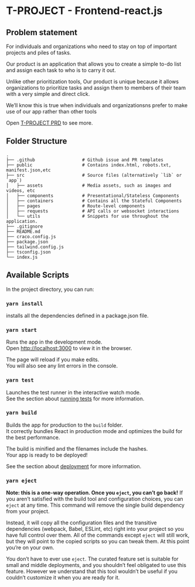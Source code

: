 # T-PROJECT - Frontend-react.js

## Problem statement

For individuals and organizations who need to stay on top of important projects and piles of tasks.

Our product is an application that allows you to create a simple to-do list and assign each task to who is to carry it out.

Unlike other prioritization tools, Our product is unique because it allows organizations to prioritize tasks and assign them to members of their team with a very simple and direct click. 

We’ll know this is true when individuals and organizationsns prefer to make use of our app rather than other tools

Open [T-PROJECT PRD](https://docs.google.com/document/d/1jOE3vxcxue-m6UlXKN-_vhd_-jpEyKlXLVf4n2aDVR4/edit) to see more.

## Folder Structure 
	.
	├── .github                  # Github issue and PR templates
	├── public                   # Contains index.html, robots.txt, manifest.json,etc    
	├── src                      # Source files (alternatively `lib` or `app`)
	│   ├── assets               # Media assets, such as images and videos, etc 
	│   ├── components           # Presentational/Stateless Components 
	│   ├── containers           # Contains all the Stateful Components
	│   ├── pages                # Route-level components
	│   ├── requests             # API calls or websocket interactions
	│   └── utils                # Snippets for use throughout the application.
	├── .gitignore              
	├── README.md              
	├── craco.config.js              
	├── package.json              
	├── tailwind.config.js
	├── tsconfig.json
	└── index.js


## Available Scripts

In the project directory, you can run:

### `yarn install`
installs all the dependencies defined in a package.json file.

### `yarn start`
Runs the app in the development mode.\
Open [http://localhost:3000](http://localhost:3000) to view it in the browser.

The page will reload if you make edits.\
You will also see any lint errors in the console.

### `yarn test`
Launches the test runner in the interactive watch mode.\
See the section about [running tests](https://facebook.github.io/create-react-app/docs/running-tests) for more information.

### `yarn build`
Builds the app for production to the `build` folder.\
It correctly bundles React in production mode and optimizes the build for the best performance.

The build is minified and the filenames include the hashes.\
Your app is ready to be deployed!

See the section about [deployment](https://facebook.github.io/create-react-app/docs/deployment) for more information.

### `yarn eject`
**Note: this is a one-way operation. Once you `eject`, you can’t go back!**
If you aren’t satisfied with the build tool and configuration choices, you can `eject` at any time. This command will remove the single build dependency from your project.

Instead, it will copy all the configuration files and the transitive dependencies (webpack, Babel, ESLint, etc) right into your project so you have full control over them. All of the commands except `eject` will still work, but they will point to the copied scripts so you can tweak them. At this point you’re on your own.

You don’t have to ever use `eject`. The curated feature set is suitable for small and middle deployments, and you shouldn’t feel obligated to use this feature. However we understand that this tool wouldn’t be useful if you couldn’t customize it when you are ready for it.